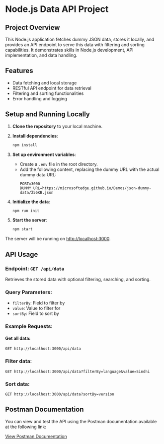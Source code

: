 # Node.js Data API Project

## Project Overview
This Node.js application fetches dummy JSON data, stores it locally, and provides an API endpoint to serve this data with filtering and sorting capabilities. It demonstrates skills in Node.js development, API implementation, and data handling.

## Features

- Data fetching and local storage
- RESTful API endpoint for data retrieval
- Filtering and sorting functionalities
- Error handling and logging

## Setup and Running Locally

1. **Clone the repository** to your local machine.

2. **Install dependencies**:
    ```bash
    npm install
    ```

3. **Set up environment variables**:
    - Create a `.env` file in the root directory.
    - Add the following content, replacing the dummy URL with the actual dummy data URL:
        ```plaintext
        PORT=3000
        DUMMY_URL=https://microsoftedge.github.io/Demos/json-dummy-data/256KB.json
        ```

4. **Initialize the data**:
    ```bash
    npm run init
    ```

5. **Start the server**:
    ```bash
    npm start
    ```

The server will be running on [http://localhost:3000](http://localhost:3000).

## API Usage

### Endpoint: `GET /api/data`
Retrieves the stored data with optional filtering, searching, and sorting.

### Query Parameters:

- `filterBy`: Field to filter by
- `value`: Value to filter for
- `sortBy`: Field to sort by

### Example Requests:

#### Get all data:
```
GET http://localhost:3000/api/data
```
### Filter data:
```
GET http://localhost:3000/api/data?filterBy=language&value=Sindhi
```

### Sort data:
```
GET http://localhost:3000/api/data?sortBy=version
```

## Postman Documentation

You can view and test the API using the Postman documentation available at the following link:

[View Postman Documentation](https://documenter.getpostman.com/view/34022374/2sA3kdAxTC)
